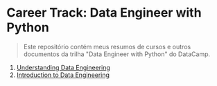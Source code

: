 # Career Track: Data Engineer with Python

> Este repositório contém meus resumos de cursos e outros documentos da trilha "Data Engineer with Python" do DataCamp.

1. [Understanding Data Engineering](https://github.com/elvinmatheus/Engenharia-De-Dados/tree/main/Cursos/Data%20Engineer%20with%20Python%20-%20Data%20Camp/1.%20Understanding%20Data%20Engineering)
2. [Introduction to Data Engineering](https://github.com/elvinmatheus/Engenharia-De-Dados/tree/main/Cursos/Data%20Engineer%20with%20Python%20-%20Data%20Camp/2.%20Introduction%20to%20Data%20Engineering)
